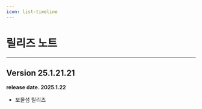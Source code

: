 ```yaml
---
icon: list-timeline
---
```


# 릴리즈 노트

***

## Version 25.1.21.21

**release date. 2025.1.22**

* 보물섬 릴리즈
